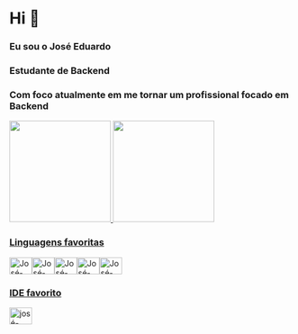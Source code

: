 
# Hi 👋
### Eu sou o José Eduardo

### Estudante de Backend

### Com foco atualmente em me tornar um profissional focado em Backend


<div>
<a href= "https://github.com/Josees0">
<img height="180em" src="https://github-readme-stats.vercel.app/api?username=Josees0&show_icons=true&theme=dark"/>
<img height="180em" src="https://github-readme-stats.vercel.app/api/top-langs/?username=Josees0&layout=compact&theme=dark"/>
 
 
</div>

### Linguagens favoritas
  
<img align="center" alt="José-html" height="30" width="40" src="https://cdn.jsdelivr.net/gh/devicons/devicon/icons/html5/html5-original.svg"/><img align="center" alt="José-html" height="30" width="40" src= "https://cdn.jsdelivr.net/gh/devicons/devicon/icons/css3/css3-original.svg" /><img align="center"
 alt="José-html" height="30" width="40" src= "https://cdn.jsdelivr.net/gh/devicons/devicon/icons/javascript/javascript-original.svg" /><img align="center" alt
="José-html" height="30" width="40"
 src= "https://devicon-website.vercel.app/api/python/original.svg" /><img align="center" alt="José-html" height="30" width="40" src= "https://cdn.jsdelivr.net/gh/devicons/devicon@latest/icons/csharp/csharp-original.svg" />

  
### IDE favorito

<img align="center" alt="josé-hmtl" height="30" width="40" src="https://devicon-website.vercel.app/api/vscode/original.svg" />
